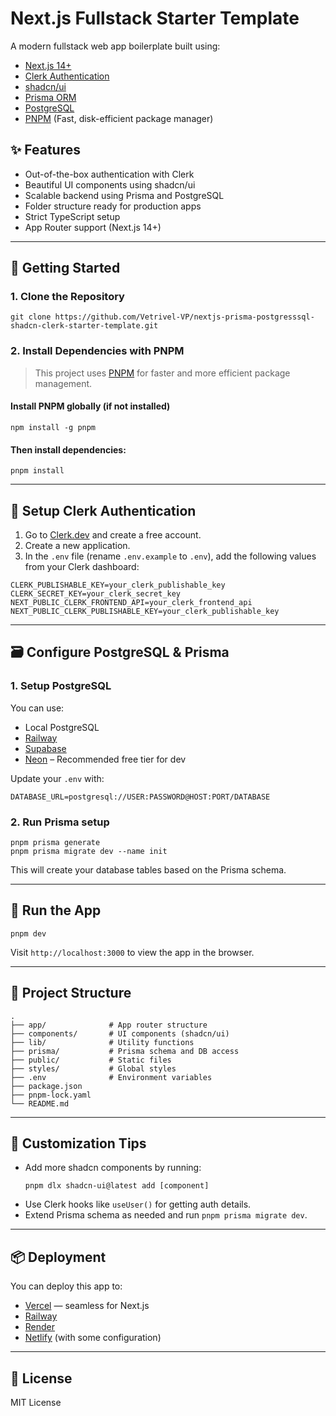 # Next.js Fullstack Starter Template

A modern fullstack web app boilerplate built using:

- [Next.js 14+](https://nextjs.org/)
- [Clerk Authentication](https://clerk.dev/)
- [shadcn/ui](https://ui.shadcn.dev/)
- [Prisma ORM](https://www.prisma.io/)
- [PostgreSQL](https://www.postgresql.org/)
- [PNPM](https://pnpm.io/) (Fast, disk-efficient package manager)

## ✨ Features

- Out-of-the-box authentication with Clerk
- Beautiful UI components using shadcn/ui
- Scalable backend using Prisma and PostgreSQL
- Folder structure ready for production apps
- Strict TypeScript setup
- App Router support (Next.js 14+)

---

## 🚀 Getting Started

### 1. Clone the Repository

```
git clone https://github.com/Vetrivel-VP/nextjs-prisma-postgresssql-shadcn-clerk-starter-template.git
```

### 2. Install Dependencies with PNPM

> This project uses [PNPM](https://pnpm.io/) for faster and more efficient package management.

#### Install PNPM globally (if not installed)

```
npm install -g pnpm
```

#### Then install dependencies:

```
pnpm install
```

---

## 🔐 Setup Clerk Authentication

1. Go to [Clerk.dev](https://clerk.dev/) and create a free account.
2. Create a new application.
3. In the `.env` file (rename `.env.example` to `.env`), add the following values from your Clerk dashboard:

```env
CLERK_PUBLISHABLE_KEY=your_clerk_publishable_key
CLERK_SECRET_KEY=your_clerk_secret_key
NEXT_PUBLIC_CLERK_FRONTEND_API=your_clerk_frontend_api
NEXT_PUBLIC_CLERK_PUBLISHABLE_KEY=your_clerk_publishable_key
```

---

## 🗃️ Configure PostgreSQL & Prisma

### 1. Setup PostgreSQL

You can use:

- Local PostgreSQL
- [Railway](https://railway.app/)
- [Supabase](https://supabase.com/)
- [Neon](https://neon.tech/) – Recommended free tier for dev

Update your `.env` with:

```env
DATABASE_URL=postgresql://USER:PASSWORD@HOST:PORT/DATABASE
```

### 2. Run Prisma setup

```
pnpm prisma generate
pnpm prisma migrate dev --name init
```

This will create your database tables based on the Prisma schema.

---

## 🧪 Run the App

```
pnpm dev
```

Visit `http://localhost:3000` to view the app in the browser.

---

## 📁 Project Structure

```
.
├── app/              # App router structure
├── components/       # UI components (shadcn/ui)
├── lib/              # Utility functions
├── prisma/           # Prisma schema and DB access
├── public/           # Static files
├── styles/           # Global styles
├── .env              # Environment variables
├── package.json
├── pnpm-lock.yaml
└── README.md
```

---

## 🧩 Customization Tips

- Add more shadcn components by running:
  ```
  pnpm dlx shadcn-ui@latest add [component]
  ```
- Use Clerk hooks like `useUser()` for getting auth details.
- Extend Prisma schema as needed and run `pnpm prisma migrate dev`.

---

## 📦 Deployment

You can deploy this app to:

- [Vercel](https://vercel.com/) — seamless for Next.js
- [Railway](https://railway.app/)
- [Render](https://render.com/)
- [Netlify](https://netlify.com/) (with some configuration)

---

## 📄 License

MIT License
